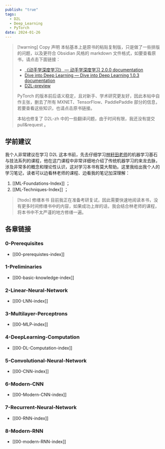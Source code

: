 ```yaml
---
publish: "true"
tags:
  - D2L
  - Deep_Learning
  - PyTorch
date: 2024-01-26
---
```

>[!warning] Copy 声明
>本帖基本上是原书的粘贴复制版，只是做了一些排版的问题，以及更符合 Obsidian 风格的 markdown 文件格式，如要查看原书，请点击下面链接：
>- [《动手学深度学习》 — 动手学深度学习 2.0.0 documentation](https://zh.d2l.ai/index.html)
>- [Dive into Deep Learning — Dive into Deep Learning 1.0.3 documentation](https://d2l.ai/)
>- [D2L-preview](http://preview.d2l.ai/d2l-en/master/)
>
>PyTorch 的版本前后语义稳定，且对新手、学术研究更友好，因此本帖中自作主张，删去了所有 MXNET、TensorFlow、PaddlePaddle 部分的信息，若要查看这些知识，也请点击原书链接。
>
>本帖也修复了 D2L-zh 中的一些翻译问题，由于时间有限，我还没有提交 pull&request 。

## 学前建议

我个人非常建议在学习 D2L 这本书前，先去仔细学习[林轩田老师](https://www.csie.ntu.edu.tw/~htlin/mooc/)的机器学习基石与技法系列的课程，他在这门课程中非常详细地介绍了传统机器学习的来龙去脉，涉及非常多的概念和理论性认识，这对学习本书有莫大帮助。这里我给出我个人的学习笔记，读者可以边看林老师的课程、边看我的笔记加深理解：
1. [[ML-Foundations-Index]] ；
2. [[ML-Techniques-Index]] ；

>[!todo] 修缮本书
>目前我正在准备考研复试，因此需要快速地阅读本书，没有更多时间修缮书中的内容，如果成功上岸的话，我会结合林老师的课程，将本书中不太严谨的地方修缮一遍。

## 各章链接

### 0-Prerequisites

- [[00-prerequistes-index]]

### 1-Preliminaries

- [[00-basic-knowledge-index]]

### 2-Linear-Neural-Network

- [[00-LNN-index]]

### 3-Multilayer-Perceptrons

- [[00-MLP-index]]

### 4-DeepLearning-Computation

- [[00-DL-Computation-index]]

### 5-Convolutional-Neural-Network

- [[00-CNN-index]]

### 6-Modern-CNN

- [[00-Modern-CNN-index]]

### 7-Recurrent-Neural-Network

- [[00-RNN-index]]

### 8-Modern-RNN

- [[00-modern-RNN-index]]